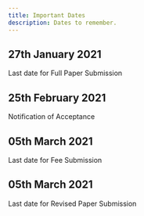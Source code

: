 ```yaml
---
title: Important Dates
description: Dates to remember.
---
```


## 27th January 2021
Last date for Full Paper Submission
## 25th February 2021
Notification of Acceptance
## 05th March 2021
Last date for Fee Submission
## 05th March 2021
Last date for Revised Paper Submission